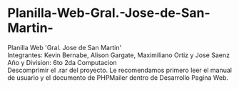 # Planilla-Web-Gral.-Jose-de-San-Martin-
Planilla Web 'Gral. Jose de San Martin'
<br>
Integrantes: Kevin Bernabe, Alison Gargate, Maximiliano Ortiz y Jose Saenz 
<br>
Año y Division: 6to  2da Computacion
<br> 
Descomprimir el .rar del proyecto. Le recomendamos primero leer el manual de usuario y el documento de PHPMailer dentro de Desarrollo Pagina Web. 

